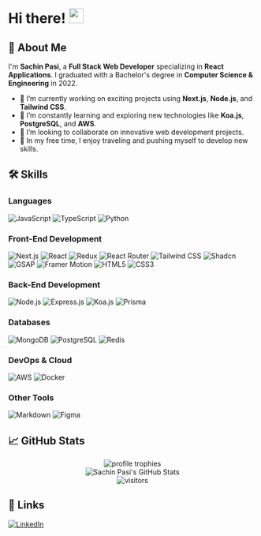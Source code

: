 # Hi there! <img src="https://media.giphy.com/media/hvRJCLFzcasrR4ia7z/giphy.gif" width="30px"/>

## 🚀 About Me

I'm **Sachin Pasi**, a **Full Stack Web Developer** specializing in **React Applications**. I graduated with a Bachelor's degree in **Computer Science & Engineering** in 2022.

- 🔭 I’m currently working on exciting projects using **Next.js**, **Node.js**, and **Tailwind CSS**.
- 🌱 I’m constantly learning and exploring new technologies like **Koa.js**, **PostgreSQL**, and **AWS**.
- 👯 I’m looking to collaborate on innovative web development projects.
- 🎸 In my free time, I enjoy traveling and pushing myself to develop new skills.

## 🛠️ Skills

### Languages
![JavaScript](https://img.shields.io/badge/JavaScript-323330?style=for-the-badge&logo=javascript&logoColor=F7DF1E)
![TypeScript](https://img.shields.io/badge/TypeScript-007ACC?style=for-the-badge&logo=typescript&logoColor=white)
![Python](https://img.shields.io/badge/Python-3776AB?style=for-the-badge&logo=python&logoColor=white)

### Front-End Development
![Next.js](https://img.shields.io/badge/Next.js-000000?style=for-the-badge&logo=nextdotjs&logoColor=FFFFFF)
![React](https://img.shields.io/badge/React-20232A?style=for-the-badge&logo=react&logoColor=61DAFB)
![Redux](https://img.shields.io/badge/Redux-593D88?style=for-the-badge&logo=redux&logoColor=white)
![React Router](https://img.shields.io/badge/React_Router-CA4245?style=for-the-badge&logo=react-router&logoColor=white)
![Tailwind CSS](https://img.shields.io/badge/Tailwind_CSS-06B6D4?style=for-the-badge&logo=tailwind-css&logoColor=white)
![Shadcn](https://img.shields.io/badge/Shadcn-000000?style=for-the-badge&logo=shadcn&logoColor=white)
![GSAP](https://img.shields.io/badge/GSAP-88CE02?style=for-the-badge&logo=greensock&logoColor=white)
![Framer Motion](https://img.shields.io/badge/Framer_Motion-0055FF?style=for-the-badge&logo=framer&logoColor=white)
![HTML5](https://img.shields.io/badge/HTML5-E34F26?style=for-the-badge&logo=html5&logoColor=white)
![CSS3](https://img.shields.io/badge/CSS3-1572B6?style=for-the-badge&logo=css3&logoColor=white)

### Back-End Development
![Node.js](https://img.shields.io/badge/Node.js-43853D?style=for-the-badge&logo=node.js&logoColor=white)
![Express.js](https://img.shields.io/badge/Express.js-404D59?style=for-the-badge)
![Koa.js](https://img.shields.io/badge/Koa.js-33333D?style=for-the-badge&logo=koajs&logoColor=white)
![Prisma](https://img.shields.io/badge/Prisma-2D3748?style=for-the-badge&logo=prisma&logoColor=white)

### Databases
![MongoDB](https://img.shields.io/badge/MongoDB-4EA94B?style=for-the-badge&logo=mongodb&logoColor=white)
![PostgreSQL](https://img.shields.io/badge/PostgreSQL-336791?style=for-the-badge&logo=postgresql&logoColor=white)
![Redis](https://img.shields.io/badge/Redis-DC382D?style=for-the-badge&logo=redis&logoColor=white)

### DevOps & Cloud
![AWS](https://img.shields.io/badge/AWS-232F3E?style=for-the-badge&logo=amazon-aws&logoColor=white)
![Docker](https://img.shields.io/badge/Docker-2496ED?style=for-the-badge&logo=docker&logoColor=white)

### Other Tools
![Markdown](https://img.shields.io/badge/Markdown-000000?style=for-the-badge&logo=markdown&logoColor=white)
![Figma](https://img.shields.io/badge/Figma-F24E1E?style=for-the-badge&logo=figma&logoColor=white)

## 📈 GitHub Stats

<div align="center">
    <img src="https://github-profile-trophy.vercel.app/?username=sachinpasi&row=1&column=6&margin-h=8&theme=darkhub&count_private=true&margin-w=15&no-frame=true" alt="profile trophies" />
    <br />
    <img src="https://github-readme-stats.vercel.app/api?username=sachinpasi&show_icons=true&hide_border=true&theme=radical" alt="Sachin Pasi's GitHub Stats"/>
    <br />
    <img src="https://visitor-badge.laobi.icu/badge?page_id=sachinpasi.sachinpasi" alt="visitors"/>
</div>

## 🔗 Links

[![LinkedIn](https://img.shields.io/badge/LinkedIn-0077B5?style=for-the-badge&logo=LinkedIn&logoColor=white)](https://www.linkedin.com/in/sachin-pasi-7713191b6/)
